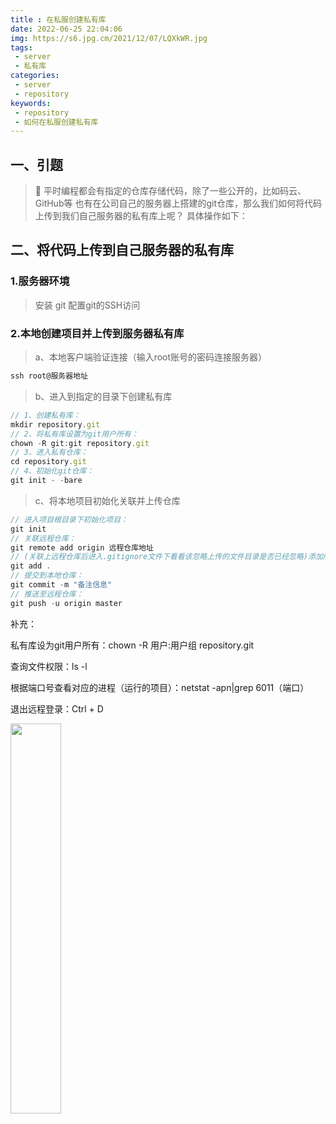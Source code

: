 ```yaml
---
title : 在私服创建私有库
date: 2022-06-25 22:04:06
img: https://s6.jpg.cm/2021/12/07/LQXkWR.jpg
tags:
 - server
 - 私有库
categories: 
 - server
 - repository
keywords:
 - repository
 - 如何在私服创建私有库
---
```

## 一、引题
> 🎯 平时编程都会有指定的仓库存储代码，除了一些公开的，比如码云、GitHub等
> 也有在公司自己的服务器上搭建的git仓库，那么我们如何将代码上传到我们自己服务器的私有库上呢？
> 具体操作如下：

## 二、将代码上传到自己服务器的私有库
### 1.服务器环境
> 安装 git
> 配置git的SSH访问

### 2.本地创建项目并上传到服务器私有库
> a、本地客户端验证连接（输入root账号的密码连接服务器）
```js
ssh root@服务器地址
```

> b、进入到指定的目录下创建私有库
```js
// 1、创建私有库：
mkdir repository.git
// 2、将私有库设置为git用户所有：
chown -R git:git repository.git
// 3、进入私有仓库：
cd repository.git
// 4、初始化git仓库：
git init - -bare

```

> c、将本地项目初始化关联并上传仓库
```js
// 进入项目根目录下初始化项目：
git init
// 关联远程仓库：
git remote add origin 远程仓库地址
// (关联上远程仓库后进入.gitignore文件下看看该忽略上传的文件目录是否已经忽略)添加所有文件(除忽略文件之外)：
git add .
// 提交到本地仓库：
git commit -m "备注信息"
// 推送至远程仓库：
git push -u origin master

```
补充：

私有库设为git用户所有：chown -R 用户:用户组 repository.git

查询文件权限：ls -l

根据端口号查看对应的进程（运行的项目）：netstat -apn|grep 6011（端口）

退出远程登录：Ctrl + D

<img src="https://s6.jpg.cm/2021/12/08/LdjvgX.png" width="40%"/>

